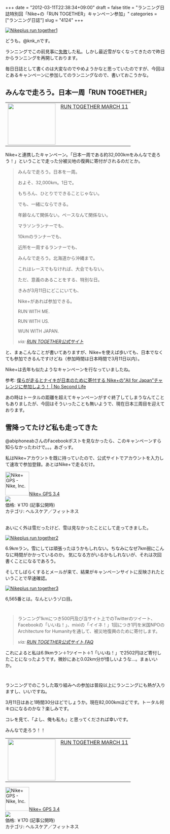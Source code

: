 +++
date = "2012-03-11T22:38:34+09:00"
draft = false
title = "ランニング日誌特別回「Nike+の「RUN TOGETHER」キャンペーン参加」"
categories = ["ランニング日誌"]
slug = "4124"
+++

<div class="center"><a href="http://knk-n.com/wp-content/uploads/2012/03/nikeplus_run-together1.jpg" title="Nikeplus run together1"><img src="http://knk-n.com/wp-content/uploads/2012/03/nikeplus_run-together1.jpg" alt="Nikeplus run together1" title="nikeplus_run-together1.jpg" /></a></div>

どうも。@knk_nです。

ランニングでこの前見事に<a href="http://knk-n.com/2012/02/12/running_setback/" target="_blank">失敗</a>した私。しかし最近雪がなくなってきたので昨日からランニングを再開しております。

毎日日誌として書くのは大変なのでやめようかなと思っていたのですが、今回はとあるキャンペーンに参加してのランニングなので、書いておこうかな。<!--more--><h2>みんなで走ろう。日本一周「RUN TOGETHER」</h2>
<table width="100%"><td valign="top" width="150"><a href="http://runtogether.jp/index.html" target="_blank"><img border="0" src="http://capture.heartrails.com/150x130/shadow?http://runtogether.jp/index.html" alt="" width="150" height="130" /></a></td><td valign="top"><a href="http://runtogether.jp/index.html" target="_blank">RUN TOGETHER MARCH 11</a><script type="text/javascript">var url="http://runtogether.jp/index.html";</script><script src="http://api.b.st-hatena.com/entry.count?url=http://runtogether.jp/index.html&callback=hatebTxt"></script></td></table>

Nike+と連携したキャンペーン。「日本一周である約32,000kmをみんなで走ろう！」ということで走った分被災地の復興に寄付がされるのだとか。

<blockquote>
<p>みんなで走ろう。日本を一周。</p>
<p>およそ、32,000km。1日で。</p>
<p>もちろん、ひとりでできることじゃない。</p>
<p>でも、一緒にならできる。</p>
<p>年齢なんて関係ない。ペースなんて関係ない。</p>
<p>マラソンランナーでも、</p>
<p>10kmのランナーでも、</p>
<p>近所を一周するランナーでも、</p>
<p>みんなで走ろう。北海道から沖縄まで。</p>
<p>これはレースでもなければ、大会でもない。</p>
<p>ただ、意義のあることをする、特別な日。</p>
<p>きみが3月11日にどこにいても、</p>
<p>Nike+があれば参加できる。</p>
<p>RUN WITH ME.</p>
<p>RUN WITH US.</p>
<p>WUN WITH JAPAN.</p>
<cite>via: <a href="http://runtogether.jp/index.html" target="_blank">RUN TOGETHER公式サイト</a></cite>
</blockquote>

と、まぁこんなことが書いてありますが、Nike+を使えば歩いても、日本でなくても参加できるんですけどね（参加時間は日本時間で3月11日以内）。

Nike+は去年も似たようなキャンペーンを行なっていましたね。

<p>参考: <a href="http://www.ttcbn.net/no_second_life/archives/9307" target="_blank">僕らが走るとナイキが日本のために寄付する Nike+の”All for Japan”チャレンジに参加しよう！ | No Second Life</a><script type="text/javascript">var url="http://www.ttcbn.net/no_second_life/archives/9307";</script><script src="http://api.b.st-hatena.com/entry.count?url=http://www.ttcbn.net/no_second_life/archives/9307&callback=hatebTxt"></script></p>

あの時はトータルの距離を超えてキャンペーンがすぐ終了してしまうなんてこともありましたが、今回はそういったことも無いようで、現在日本三周目を迎えております。

<h2>雪降ってたけど私も走ってきた</h2>
@abiphoneabさんのFacebookポストを見なかったら、このキャンペーンすら知らなかったわけで。。。あざっす。

私はNike+アカウントを既に持っていたので、公式サイトでアカウントを入力して速攻で参加登録。あとはNike+で走るだけ。

<table class="appstorehelper">
<a href="http://itunes.apple.com/jp/app/nike+-gps/id387771637?mt=8&uo=4" target="new"><img class="appstorehelper_appicn" width="75" height="75" src="http://a5.mzstatic.com/us/r1000/110/Purple/v4/59/da/63/59da6388-0307-d28d-ec07-04d664e8f396/mzl.bwryhydv.png" alt="Nike+ GPS - Nike, Inc."></a>
<a href="http://itunes.apple.com/jp/app/nike+-gps/id387771637?mt=8&uo=4" target="new">Nike+ GPS 3.4</a><br>
<a href="http://itunes.apple.com/jp/app/nike+-gps/id387771637?mt=8&uo=4" target="itunes_store"><img class="appstorehelper_icn" src="http://ax.phobos.apple.com.edgesuite.net/ja_jp/images/web/linkmaker/badge_appstore-sm.gif" ></a><br>
価格: &#65509;170 (記事公開時)<br>
カテゴリ: ヘルスケア／フィットネス<br>
</table>

あいにく外は雪だったけど、雪は見なかったことにして走ってきました。

<div class="center"><a href="http://knk-n.com/wp-content/uploads/2012/03/nikeplus_run-together2.jpg" title="Nikeplus run together2"><img src="http://knk-n.com/wp-content/uploads/2012/03/nikeplus_run-together2.jpg" alt="Nikeplus run together2" title="nikeplus_run-together2.jpg" /></a></div>

6.9kmラン。雪にしては頑張ったほうかもしれない。ちなみになぜ7km弱にこんなに時間がかかっているのか。
気になる方がいるかもしれないが、それは次回書くことになるであろう。

そしてしばらくするとメールが来て、結果がキャンペーンサイトに反映されたということで早速確認。

<div class="center"><a href="http://knk-n.com/wp-content/uploads/2012/03/nikeplus_run-together3.jpg" title="Nikeplus run together3"><img src="http://knk-n.com/wp-content/uploads/2012/03/nikeplus_run-together3.jpg" alt="Nikeplus run together3" title="nikeplus_run-together3.jpg" /></a></div>

6,565番とは。なんというゾロ目。
<p style="margin-top: 3em;"></p>
<blockquote>
<p>ランニング1kmにつき500円及び当サイト上でのTwitterのツイート、Facebookの「いいね！」、mixiの「イイネ！」1回につき1円を米国NPOのArchitecture for Humanityを通して、被災地復興のために寄付します。</p>
<cite>via: <a href="http://runtogether.jp/index.html" target="_blank">RUN TOGETHER公式サイト FAQ</a></cite>
</blockquote>

これによると私は6.9kmラン＋1ツイート＋1「いいね！」で2502円ほど寄付したことになったようです。微妙にあと0.02km分が惜しいような…。まぁいいか。
<p style="margin-top: 3em;"></p>
ランニングでのこうした取り組みへの参加は普段以上にランニングにも熱が入りますし、いいですね。

3月11日はあと1時間30分ほどでしょうか。現在82,000kmほどです。トータル何キロになるのかな？楽しみです。

コレを見て、「よし、俺も私も」と思ってくだされば幸いです。

みんなで走ろう！！

<table width="100%"><td valign="top" width="150"><a href="http://runtogether.jp/index.html" target="_blank"><img border="0" src="http://capture.heartrails.com/150x130/shadow?http://runtogether.jp/index.html" alt="" width="150" height="130" /></a></td><td valign="top"><a href="http://runtogether.jp/index.html" target="_blank">RUN TOGETHER MARCH 11</a><script type="text/javascript">var url="http://runtogether.jp/index.html";</script><script src="http://api.b.st-hatena.com/entry.count?url=http://runtogether.jp/index.html&callback=hatebTxt"></script></td></table>

<table class="appstorehelper">
<a href="http://itunes.apple.com/jp/app/nike+-gps/id387771637?mt=8&uo=4" target="new"><img class="appstorehelper_appicn" width="75" height="75" src="http://a5.mzstatic.com/us/r1000/110/Purple/v4/59/da/63/59da6388-0307-d28d-ec07-04d664e8f396/mzl.bwryhydv.png" alt="Nike+ GPS - Nike, Inc."></a>
<a href="http://itunes.apple.com/jp/app/nike+-gps/id387771637?mt=8&uo=4" target="new">Nike+ GPS 3.4</a><br>
<a href="http://itunes.apple.com/jp/app/nike+-gps/id387771637?mt=8&uo=4" target="itunes_store"><img class="appstorehelper_icn" src="http://ax.phobos.apple.com.edgesuite.net/ja_jp/images/web/linkmaker/badge_appstore-sm.gif" ></a><br>
価格: &#65509;170 (記事公開時)<br>
カテゴリ: ヘルスケア／フィットネス<br>
</table>
